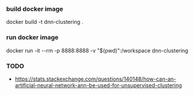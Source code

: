 ### build docker image
docker build -t dnn-clustering .

### run docker image
docker run -it --rm -p 8888:8888 -v "$(pwd)":/workspace dnn-clustering

### TODO
- https://stats.stackexchange.com/questions/140148/how-can-an-artificial-neural-network-ann-be-used-for-unsupervised-clustering


